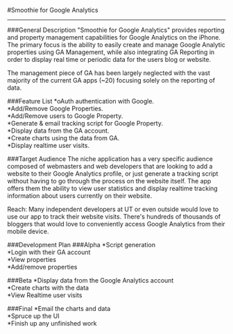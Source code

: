 #Smoothie for Google Analytics

----

###General Description
"Smoothie for Google Analytics" provides reporting and property management capabilities for Google Analytics on the iPhone. The primary focus is the ability to easily create and manage Google Analytic properties using GA Management,  while also integrating GA Reporting in order to display real time or periodic data for the users blog or website. 

The management piece of GA has been largely neglected with the vast majority of the current GA apps (~20) focusing solely on the reporting of data. 

###Feature List
*oAuth authentication with Google.  
*Add/Remove Google Properties.  
*Add/Remove users to Google Property.  
*Generate & email tracking script for Google Property.  
*Display data from the GA account.  
*Create charts using the data from GA.  
*Display realtime user visits.  

###Target Audience
The niche application has a very specific audience composed of webmasters and web developers that are looking to add a website to their Google Analytics profile, or just generate a tracking script without having to go through the process on the website itself. The app offers them the ability to view user statistics and display realtime tracking information about users currently on their website. 

Reach: Many independent developers at UT or even outside would love to use our app to track their website visits. There's hundreds of thousands of bloggers that would love to conveniently access Google Analytics from their mobile device. 

###Development Plan
###Alpha 
 *Script generation  
 *Login with their GA account  
 *View properties  
 *Add/remove properties  

###Beta 
 *Display data from the Google Analytics account  
 *Create charts with the data   
 *View Realtime user visits  

###Final 
 *Email the charts and data  
 *Spruce up the UI  
 *Finish up any unfinished work  
